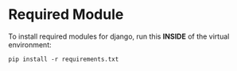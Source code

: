 

# Required Module
 
To install required modules for django, run this **INSIDE** of the virtual environment:
```
pip install -r requirements.txt
```
